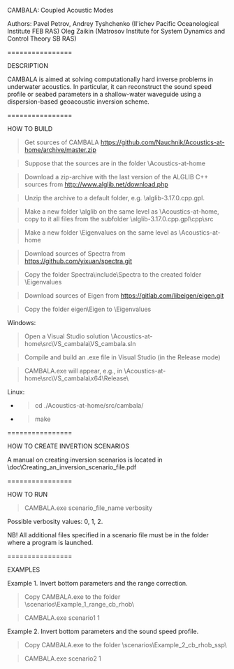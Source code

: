 CAMBALA: Coupled Acoustic Modes

Authors:
Pavel Petrov, Andrey Tyshchenko (Il'ichev Pacific Oceanological Institute FEB RAS) 
Oleg Zaikin (Matrosov Institute for System Dynamics and Control Theory SB RAS)

================

DESCRIPTION

CAMBALA is aimed at solving computationally hard inverse problems in underwater
acoustics. In particular, it can reconstruct the sound speed profile or seabed
parameters in a shallow-water waveguide using a dispersion-based geoacoustic 
inversion scheme.

================

HOW TO BUILD

> Get sources of CAMBALA https://github.com/Nauchnik/Acoustics-at-home/archive/master.zip

> Suppose that the sources are in the folder \Acoustics-at-home

> Download a zip-archive with the last version of the ALGLIB C++ sources from http://www.alglib.net/download.php

> Unzip the archive to a default folder, e.g. \alglib-3.17.0.cpp.gpl. 

> Make a new folder \alglib on the same level as \Acoustics-at-home, copy to it all files from the
subfolder \alglib-3.17.0.cpp.gpl\cpp\src

> Make a new folder \Eigenvalues on the same level as \Acoustics-at-home

> Download sources of Spectra from https://github.com/yixuan/spectra.git

> Copy the folder Spectra\include\Spectra to the created folder \Eigenvalues

> Download sources of Eigen from https://gitlab.com/libeigen/eigen.git

> Copy the folder eigen\Eigen to \Eigenvalues

Windows:

> Open a Visual Studio solution \Acoustics-at-home\src\VS_cambala\VS_cambala.sln

> Compile and build an .exe file in Visual Studio (in the Release mode)

> CAMBALA.exe will appear, e.g., in \Acoustics-at-home\src\VS_cambala\x64\Release\

Linux:

- > cd ./Acoustics-at-home/src/cambala/

- > make

================

HOW TO CREATE INVERTION SCENARIOS

A manual on creating inversion scenarios is located in
\doc\Creating_an_inversion_scenario_file.pdf

================

HOW TO RUN

> CAMBALA.exe scenario_file_name verbosity

Possible verbosity values: 0, 1, 2.

NB! All additional files specified in a scenario file must be in the folder where a program is launched. 

================

EXAMPLES

Example 1. Invert bottom parameters and the range correction.

> Copy CAMBALA.exe to the folder \scenarios\Example_1_range_cb_rhob\

> CAMBALA.exe scenario1 1

Example 2. Invert bottom parameters and the sound speed profile.

> Copy CAMBALA.exe to the folder \scenarios\Example_2_cb_rhob_ssp\

> CAMBALA.exe scenario2 1
